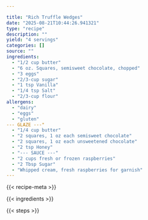```yaml
---

title: "Rich Truffle Wedges"
date: "2025-08-21T10:44:26.941321"
type: "recipe"
description: ""
yield: "4 servings"
categories: []
source: ""
ingredients:
  - "1/2 cup butter"
  - "6 oz. Squares, semisweet chocolate, chopped"
  - "3 eggs"
  - "2/3-cup sugar"
  - "1 tsp Vanilla"
  - "1/4 tsp Salt"
  - "2/3-cup flour"
allergens:
  - "dairy"
  - "eggs"
  - "gluten"
--- GLAZE ---"
  - "1/4 cup butter"
  - "2 squares, 1 oz each semisweet chocolate"
  - "2 squares, 1 oz each unsweetened chocolate"
  - "2 tsp Honey"
  - "--- SAUCE ---"
  - "2 cups fresh or frozen raspberries"
  - "2 Tbsp Sugar"
  - "Whipped cream, fresh raspberries for garnish"
---
```


{{< recipe-meta >}}

{{< ingredients >}}

{{< steps >}}

